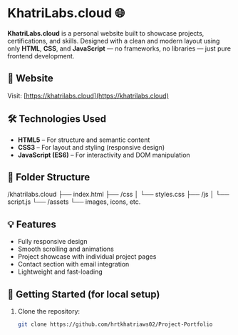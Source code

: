 # KhatriLabs.cloud 🌐

**KhatriLabs.cloud** is a personal website built to showcase projects, certifications, and skills. Designed with a clean and modern layout using only **HTML**, **CSS**, and **JavaScript** — no frameworks, no libraries — just pure frontend development.

## 🔗 Website

Visit: [https://khatrilabs.cloud](https://khatrilabs.cloud)

## 🛠️ Technologies Used

- **HTML5** – For structure and semantic content
- **CSS3** – For layout and styling (responsive design)
- **JavaScript (ES6)** – For interactivity and DOM manipulation

## 📁 Folder Structure

/khatrilabs.cloud
├── index.html
├── /css
│ └── styles.css
├── /js
│ └── script.js
└── /assets
└── images, icons, etc.


## 💡 Features

- Fully responsive design
- Smooth scrolling and animations
- Project showcase with individual project pages
- Contact section with email integration
- Lightweight and fast-loading

## 🚀 Getting Started (for local setup)

1. Clone the repository:
   ```bash
   git clone https://github.com/hrtkhatriaws02/Project-Portfolio
